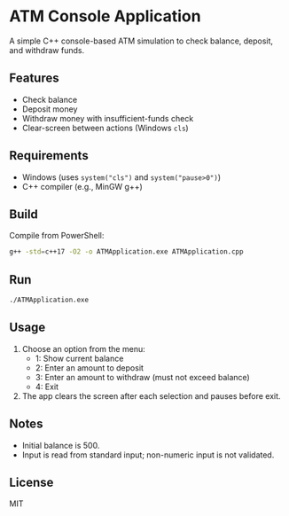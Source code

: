 # ATM Console Application

A simple C++ console-based ATM simulation to check balance, deposit, and withdraw funds.

## Features
- Check balance
- Deposit money
- Withdraw money with insufficient-funds check
- Clear-screen between actions (Windows `cls`)

## Requirements
- Windows (uses `system("cls")` and `system("pause>0")`)
- C++ compiler (e.g., MinGW g++)

## Build
Compile from PowerShell:

```bash
g++ -std=c++17 -O2 -o ATMApplication.exe ATMApplication.cpp
```

## Run
```bash
./ATMApplication.exe
```

## Usage
1. Choose an option from the menu:
   - 1: Show current balance
   - 2: Enter an amount to deposit
   - 3: Enter an amount to withdraw (must not exceed balance)
   - 4: Exit
2. The app clears the screen after each selection and pauses before exit.

## Notes
- Initial balance is 500.
- Input is read from standard input; non-numeric input is not validated.

## License
MIT


